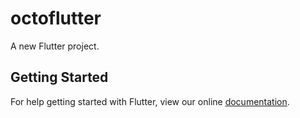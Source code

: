 # octoflutter

A new Flutter project.

## Getting Started

For help getting started with Flutter, view our online
[documentation](http://flutter.io/).

